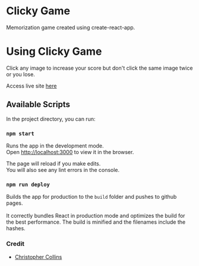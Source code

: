 # Clicky Game

Memorization game created using create-react-app.

# Using Clicky Game
Click any image to increase your score but don't click the same image twice or you lose. 

Access live site [here](https://ccollins1544.github.io/clickygame/) 

## Available Scripts

In the project directory, you can run:

### `npm start`

Runs the app in the development mode.<br />
Open [http://localhost:3000](http://localhost:3000) to view it in the browser.

The page will reload if you make edits.<br />
You will also see any lint errors in the console.

### `npm run deploy`

Builds the app for production to the `build` folder and pushes to github pages.<br /><br />
It correctly bundles React in production mode and optimizes the build for the best performance.
The build is minified and the filenames include the hashes.<br />

### Credit 
* [Christopher Collins](https://ccollins.io)
